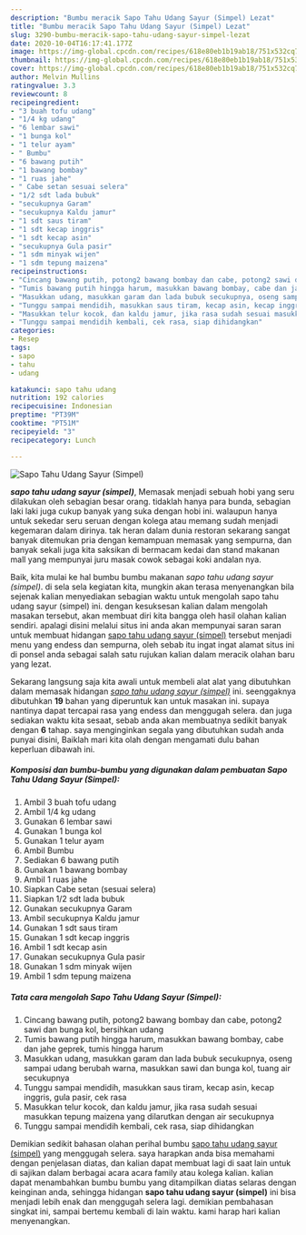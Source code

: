 ```yaml
---
description: "Bumbu meracik Sapo Tahu Udang Sayur (Simpel) Lezat"
title: "Bumbu meracik Sapo Tahu Udang Sayur (Simpel) Lezat"
slug: 3290-bumbu-meracik-sapo-tahu-udang-sayur-simpel-lezat
date: 2020-10-04T16:17:41.177Z
image: https://img-global.cpcdn.com/recipes/618e80eb1b19ab18/751x532cq70/sapo-tahu-udang-sayur-simpel-foto-resep-utama.jpg
thumbnail: https://img-global.cpcdn.com/recipes/618e80eb1b19ab18/751x532cq70/sapo-tahu-udang-sayur-simpel-foto-resep-utama.jpg
cover: https://img-global.cpcdn.com/recipes/618e80eb1b19ab18/751x532cq70/sapo-tahu-udang-sayur-simpel-foto-resep-utama.jpg
author: Melvin Mullins
ratingvalue: 3.3
reviewcount: 8
recipeingredient:
- "3 buah tofu udang"
- "1/4 kg udang"
- "6 lembar sawi"
- "1 bunga kol"
- "1 telur ayam"
- " Bumbu"
- "6 bawang putih"
- "1 bawang bombay"
- "1 ruas jahe"
- " Cabe setan sesuai selera"
- "1/2 sdt lada bubuk"
- "secukupnya Garam"
- "secukupnya Kaldu jamur"
- "1 sdt saus tiram"
- "1 sdt kecap inggris"
- "1 sdt kecap asin"
- "secukupnya Gula pasir"
- "1 sdm minyak wijen"
- "1 sdm tepung maizena"
recipeinstructions:
- "Cincang bawang putih, potong2 bawang bombay dan cabe, potong2 sawi dan bunga kol, bersihkan udang"
- "Tumis bawang putih hingga harum, masukkan bawang bombay, cabe dan jahe geprek, tumis hingga harum"
- "Masukkan udang, masukkan garam dan lada bubuk secukupnya, oseng sampai udang berubah warna, masukkan sawi dan bunga kol, tuang air secukupnya"
- "Tunggu sampai mendidih, masukkan saus tiram, kecap asin, kecap inggris, gula pasir, cek rasa"
- "Masukkan telur kocok, dan kaldu jamur, jika rasa sudah sesuai masukkan tepung maizena yang dilarutkan dengan air secukupnya"
- "Tunggu sampai mendidih kembali, cek rasa, siap dihidangkan"
categories:
- Resep
tags:
- sapo
- tahu
- udang

katakunci: sapo tahu udang 
nutrition: 192 calories
recipecuisine: Indonesian
preptime: "PT39M"
cooktime: "PT51M"
recipeyield: "3"
recipecategory: Lunch

---
```



![Sapo Tahu Udang Sayur (Simpel)](https://img-global.cpcdn.com/recipes/618e80eb1b19ab18/751x532cq70/sapo-tahu-udang-sayur-simpel-foto-resep-utama.jpg)

<b><i>sapo tahu udang sayur (simpel)</i></b>, Memasak menjadi sebuah hobi yang seru dilakukan oleh sebagian besar orang. tidaklah hanya para bunda, sebagian laki laki juga cukup banyak yang suka dengan hobi ini. walaupun hanya untuk sekedar seru seruan dengan kolega atau memang sudah menjadi kegemaran dalam dirinya. tak heran dalam dunia restoran sekarang sangat banyak ditemukan pria dengan kemampuan memasak yang sempurna, dan banyak sekali juga kita saksikan di bermacam kedai dan stand makanan mall yang mempunyai juru masak cowok sebagai koki andalan nya.

Baik, kita mulai ke hal bumbu bumbu makanan <i>sapo tahu udang sayur (simpel)</i>. di sela sela kegiatan kita, mungkin akan terasa menyenangkan bila sejenak kalian menyediakan sebagian waktu untuk mengolah sapo tahu udang sayur (simpel) ini. dengan kesuksesan kalian dalam mengolah masakan tersebut, akan membuat diri kita bangga oleh hasil olahan kalian sendiri. apalagi disini melalui situs ini anda akan mempunyai saran saran untuk membuat hidangan <u>sapo tahu udang sayur (simpel)</u> tersebut menjadi menu yang endess dan sempurna, oleh sebab itu ingat ingat alamat situs ini di ponsel anda sebagai salah satu rujukan kalian dalam meracik olahan baru yang lezat.




Sekarang langsung saja kita awali untuk membeli alat alat yang dibutuhkan dalam memasak hidangan <u><i>sapo tahu udang sayur (simpel)</i></u> ini. seenggaknya dibutuhkan <b>19</b> bahan yang diperuntuk kan untuk masakan ini. supaya nantinya dapat tercapai rasa yang endess dan menggugah selera. dan juga sediakan waktu kita sesaat, sebab anda akan membuatnya sedikit banyak dengan <b>6</b> tahap. saya menginginkan segala yang dibutuhkan sudah anda punyai disini, Baiklah mari kita olah dengan mengamati dulu bahan keperluan dibawah ini.

<!--inarticleads1-->

##### Komposisi dan bumbu-bumbu yang digunakan dalam pembuatan Sapo Tahu Udang Sayur (Simpel):

1. Ambil 3 buah tofu udang
1. Ambil 1/4 kg udang
1. Gunakan 6 lembar sawi
1. Gunakan 1 bunga kol
1. Gunakan 1 telur ayam
1. Ambil  Bumbu
1. Sediakan 6 bawang putih
1. Gunakan 1 bawang bombay
1. Ambil 1 ruas jahe
1. Siapkan  Cabe setan (sesuai selera)
1. Siapkan 1/2 sdt lada bubuk
1. Gunakan secukupnya Garam
1. Ambil secukupnya Kaldu jamur
1. Gunakan 1 sdt saus tiram
1. Gunakan 1 sdt kecap inggris
1. Ambil 1 sdt kecap asin
1. Gunakan secukupnya Gula pasir
1. Gunakan 1 sdm minyak wijen
1. Ambil 1 sdm tepung maizena




<!--inarticleads2-->

##### Tata cara mengolah Sapo Tahu Udang Sayur (Simpel):

1. Cincang bawang putih, potong2 bawang bombay dan cabe, potong2 sawi dan bunga kol, bersihkan udang
1. Tumis bawang putih hingga harum, masukkan bawang bombay, cabe dan jahe geprek, tumis hingga harum
1. Masukkan udang, masukkan garam dan lada bubuk secukupnya, oseng sampai udang berubah warna, masukkan sawi dan bunga kol, tuang air secukupnya
1. Tunggu sampai mendidih, masukkan saus tiram, kecap asin, kecap inggris, gula pasir, cek rasa
1. Masukkan telur kocok, dan kaldu jamur, jika rasa sudah sesuai masukkan tepung maizena yang dilarutkan dengan air secukupnya
1. Tunggu sampai mendidih kembali, cek rasa, siap dihidangkan




Demikian sedikit bahasan olahan perihal bumbu <u>sapo tahu udang sayur (simpel)</u> yang menggugah selera. saya harapkan anda bisa memahami dengan penjelasan diatas, dan kalian dapat membuat lagi di saat lain untuk di sajikan dalam berbagai acara acara family atau kolega kalian. kalian dapat menambahkan bumbu bumbu yang ditampilkan diatas selaras dengan keinginan anda, sehingga hidangan <b>sapo tahu udang sayur (simpel)</b> ini bisa menjadi lebih enak dan menggugah selera lagi. demikian pembahasan singkat ini, sampai bertemu kembali di lain waktu. kami harap hari kalian menyenangkan.
